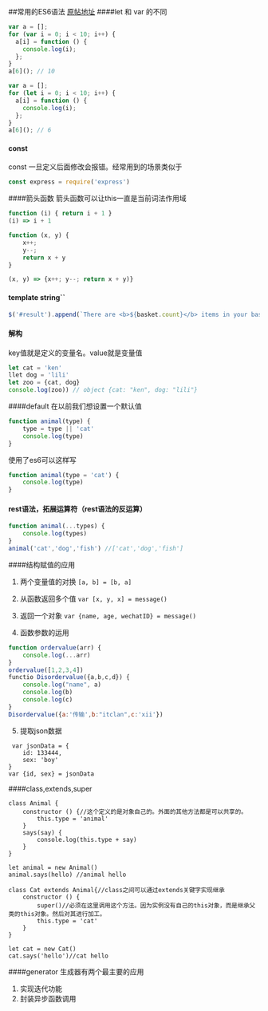 ##常用的ES6语法
[原帖地址](http://www.jianshu.com/p/ebfeb687eb70)
####let 和 var 的不同
```javascript
var a = [];
for (var i = 0; i < 10; i++) {
  a[i] = function () {
    console.log(i);
  };
}
a[6](); // 10
```


```javascript   
var a = [];
for (let i = 0; i < 10; i++) {
  a[i] = function () {
    console.log(i);
  };
}
a[6](); // 6
```

#### const
const 一旦定义后面修改会报错。经常用到的场景类似于
```javascript
const express = require('express')
```



####箭头函数
箭头函数可以让this一直是当前词法作用域
```javascript
function (i) { return i + 1 }
(i) => i + 1
```


```javascript   
function (x, y) {
    x++;
    y--;
    return x + y
}

(x, y) => {x++; y--; return x + y)}
```

#### template string``
```javascript
$('#result').append(`There are <b>${basket.count}</b> items in your basket,<em>basket.onSale</em> are on sale`) 
```

#### 解构
key值就是定义的变量名。value就是变量值
```javascript
let cat = 'ken'
llet dog = 'lili'
let zoo = {cat, dog}
console.log(zoo)) // object {cat: "ken", dog: "lili"}
```


####default
在以前我们想设置一个默认值
```javascript   
function animal(type) {
    type = type || 'cat'
    console.log(type)
}
```

使用了es6可以这样写
```javascript
function animal(type = 'cat') {
    console.log(type)
}
```

#### rest语法，拓展运算符（rest语法的反运算）
```javascript  
function animal(...types) {
    console.log(types)
}
animal('cat','dog','fish') //['cat','dog','fish']
```

####结构赋值的应用
1. 两个变量值的对换
`[a, b] = [b, a]`

2. 从函数返回多个值
`var [x, y, x] = message()` 

3. 返回一个对象
`var {name, age, wechatID} = message()`

4. 函数参数的运用
```javascript
function ordervalue(arr) {
    console.log(...arr)
}
ordervalue([1,2,3,4])
functio Disordervalue({a,b,c,d}) {
    console.log("name", a)
    console.log(b)
    console.log(c)
}
Disordervalue({a:'传输',b:"itclan",c:'xii'})
```

5. 提取json数据
```
 var jsonData = {
    id: 133444,
    sex: 'boy'
}
var {id, sex} = jsonData
```



####class,extends,super
```
class Animal {
    constructor () {//这个定义的是对象自己的。外面的其他方法都是可以共享的。
        this.type = 'animal'
    }
    says(say) {
        console.log(this.type + say)
    }
}

let animal = new Animal()
animal.says(hello) //animal hello

class Cat extends Animal{//class之间可以通过extends关键字实现继承
    constructor () {
        super()//必须在这里调用这个方法。因为实例没有自己的this对象，而是继承父类的this对象。然后对其进行加工。
        this.type = 'cat'
    }
}

let cat = new Cat()
cat.says('hello')//cat hello
```

####generator
生成器有两个最主要的应用
1. 实现迭代功能
2. 封装异步函数调用

